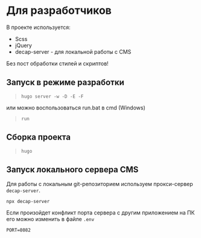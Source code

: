 # Для разработчиков

В проекте используется:

- Scss
- jQuery
- decap-server - для локальной работы с CMS

Без пост обработки стилей и скриптов!

## Запуск в режиме разработки

> `hugo server -w -D -E -F`

или можно воспользоваться run.bat в cmd (Windows)

> `run`

## Сборка проекта

> `hugo`

## Запуск локального сервера CMS

Для работы с локальным git-репозиторием используем прокси-сервер `decap-server`.

```
npx decap-server
```

Если произойдет конфликт порта сервера с другим приложением на ПК его можно изменить в файле `.env`

```
PORT=8082
```